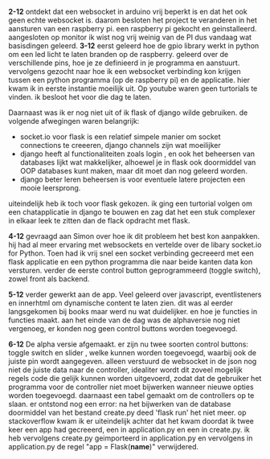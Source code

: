 __2-12__
ontdekt dat een websocket in arduino vrij beperkt is en dat het ook geen echte websocket is.
daarom besloten het project te veranderen in het aansturen van een raspberry pi. een raspberry pi gekocht en geinstalleerd. aangesloten op monitor
ik wist nog vrij weinig van de PI dus vandaag wat basisdingen geleerd.
__3-12__
eerst geleerd hoe de gpio library werkt in python om een led licht te laten branden op de raspberry. geleerd over de verschillende pins, hoe je ze definieerd in je programma en aanstuurt.
vervolgens gezocht naar hoe ik een websocket verbinding kon krijgen tussen een python programma (op de raspberry pi) en de applicatie. hier kwam ik in eerste instantie moeilijk uit. Op youtube waren geen turtorials te vinden. ik besloot het voor die dag te laten.

Daarnaast was ik er nog niet uit of ik flask of django wilde gebruiken. de volgende afwegingen waren belangrijk:
- socket.io voor flask is een relatief simpele manier om socket connections te creeeren, django channels zijn wat moeilijker
- django heeft al functionaliteiten zoals login , en ook het beheersen van databases lijkt wat makkelijker, alhoewel je in flask ook doormiddel van OOP databases kunt maken, maar dit moet dan nog geleerd worden.
- django beter leren beheersen is voor eventuele latere projecten een mooie leersprong.

uiteindelijk heb ik toch voor flask gekozen. ik ging een turtorial volgen om een chatapplicatie in django te bouwen en zag dat het een stuk complexer in elkaar leek te zitten dan de flack opdracht met flask. 

__4-12__
gevraagd aan Simon over hoe ik dit probleem het best kon aanpakken. hij had al meer ervaring met websockets en vertelde over de libary socket.io for Python. Toen had ik vrij snel een socket verbinding gecreeerd met een flask applicatie en een python programma die naar beide kanten data kon versturen. verder de eerste control button geprogrammeerd (toggle switch), zowel front als backend.

__5-12__
verder gewerkt aan de app. Veel geleerd over javascript, eventlisteners en innerhtml om dynamische content te laten zien. dit was al eerder langsgekomen bij books maar werd nu wat duidelijker. en hoe je functies in functies maakt.
aan het einde van de dag was de alphaversie nog niet vergenoeg, er konden nog geen control buttons worden toegevoegd. 

__6-12__
De alpha versie afgemaakt. er zijn nu twee soorten control buttons: toggle switch en slider , welke kunnen worden toegevoegd, waarbij ook de juiste pin wordt aangegeven. alleen verstuurd de websocket in de json nog niet de juiste data naar de controller, idealiter wordt dit zoveel mogelijk regels code die gelijk kunnen worden uitgevoerd, zodat dat de gebruiker het programma voor de controller niet moet bijwerken wanneer nieuwe opties worden toegevoegd. daarnaast een tabel gemaakt om de controllers op te slaan. er ontstond nog een error: na het bijwerken van de database doormiddel van het bestand create.py deed 'flask run' het niet meer. op stackoverflow kwam ik er uiteindelijk achter dat het kwam doordat ik twee keer een app had gecreeerd, een in application.py en een in create.py. ik heb vervolgens create.py geimporteerd in application.py en vervolgens in application.py de regel "app = Flask(__name__)" verwijdered.
